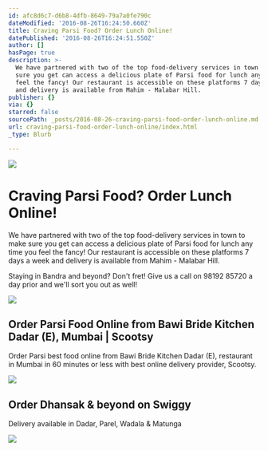 ```yaml
---
id: afc8d6c7-d6b8-4dfb-8649-79a7a0fe790c
dateModified: '2016-08-26T16:24:50.660Z'
title: Craving Parsi Food? Order Lunch Online!
datePublished: '2016-08-26T16:24:51.550Z'
author: []
hasPage: true
description: >-
  We have partnered with two of the top food-delivery services in town to make
  sure you get can access a delicious plate of Parsi food for lunch any time you
  feel the fancy! Our restaurant is accessible on these platforms 7 days a week
  and delivery is available from Mahim - Malabar Hill.
publisher: {}
via: {}
starred: false
sourcePath: _posts/2016-08-26-craving-parsi-food-order-lunch-online.md
url: craving-parsi-food-order-lunch-online/index.html
_type: Blurb

---
```

![](https://the-grid-user-content.s3-us-west-2.amazonaws.com/e8d6bf95-861f-44e7-a567-b5f638df34e9.jpg)

# Craving Parsi Food? Order Lunch Online!

We have partnered with two of the top food-delivery services in town to make sure you get can access a delicious plate of Parsi food for lunch any time you feel the fancy! Our restaurant is accessible on these platforms 7 days a week and delivery is available from Mahim - Malabar Hill.

Staying in Bandra and beyond? Don't fret! Give us a call on 98192 85720 a day prior and we'll sort you out as well!

<article style=""><img src="https://s3-us-west-2.amazonaws.com/the-grid-img/p/6d755084542893870f912070dd22e3dff05ed80b.jpg" /><h1>Order Parsi Food Online from Bawi Bride Kitchen Dadar (E), Mumbai | Scootsy</h1><p>Order Parsi best food online from Bawi Bride Kitchen Dadar (E), restaurant in Mumbai in 60 minutes or less with best online delivery provider, Scootsy.</p></article>

<article style=""><img src="https://s3-us-west-2.amazonaws.com/the-grid-img/p/8211cd8fe446edbf7efecfa3a004d0afbcd247c2" /><h1>Order Dhansak &amp; beyond on Swiggy</h1><p>Delivery available in Dadar, Parel, Wadala &amp; Matunga</p></article>

![](https://the-grid-user-content.s3-us-west-2.amazonaws.com/b5b1ad8e-f91d-4b05-80c1-c212495632ee.jpg)